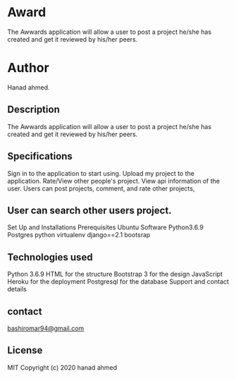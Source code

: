 # Award
The Awwards application will allow a user to post a project he/she has created and get it reviewed by his/her peers.

# Author
Hanad ahmed.

## Description
The Awwards application will allow a user to post a project he/she has created and get it reviewed by his/her peers.

## Specifications
Sign in to the application to start using.
Upload my project to the application.
Rate/View other people's project.
View api information of the user.
Users can post projects, comment, and rate other projects,
 
## User can search other users project.

Set Up and Installations
Prerequisites
Ubuntu Software
Python3.6.9
Postgres
python virtualenv
django==2.1
bootsrap


## Technologies used
Python 3.6.9
HTML for the structure
Bootstrap 3 for the design
JavaScript
Heroku for the deployment
Postgresql for the database
Support and contact details

## contact
bashiromar94@gmail.com


## License
MIT Copyright (c) 2020 hanad ahmed 

